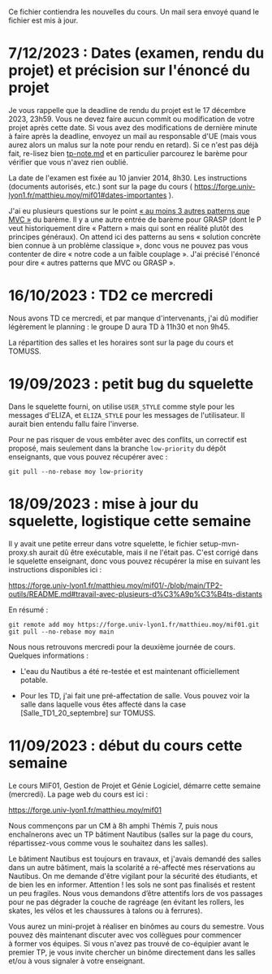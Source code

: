 <!-- LTEX: language=fr -->
Ce fichier contiendra les nouvelles du cours. Un mail sera envoyé quand le fichier est mis à jour.

# 7/12/2023 : Dates (examen, rendu du projet) et précision sur l'énoncé du projet

Je vous rappelle que la deadline de rendu du projet est le 17 décembre 2023,
23h59. Vous ne devez faire aucun commit ou modification de votre projet après
cette date. Si vous avez des modifications de dernière minute à faire après la
deadline, envoyez un mail au responsable d'UE (mais vous aurez alors un malus
sur la note pour rendu en retard). Si ce n'est pas déjà fait, re-lisez bien
[tp-note.md](https://forge.univ-lyon1.fr/matthieu.moy/mif01/-/blob/main/projet-note.md)
et en particulier parcourez le barème pour vérifier que vous n'avez rien oublié.

La date de l'examen est fixée au 10 janvier 2014, 8h30. Les instructions
(documents autorisés, etc.) sont sur la page du cours (
https://forge.univ-lyon1.fr/matthieu.moy/mif01#dates-importantes ).

J'ai eu plusieurs questions sur le point
[« au moins 3 autres patterns que MVC »](https://forge.univ-lyon1.fr/matthieu.moy/mif01/-/tree/main/TP3-patterns?ref_type=heads#autres-patterns)
du barème. Il y a une autre entrée de barème pour GRASP (dont le P veut
historiquement dire « Pattern » mais qui sont en réalité plutôt des principes
généraux). On attend ici des patterns au sens « solution concrète bien connue à
un problème classique », donc vous ne pouvez pas vous contenter de dire « notre
code a un faible couplage ». J'ai précisé l'énoncé pour dire « autres patterns
que MVC ou GRASP ».

# 16/10/2023 : TD2 ce mercredi

Nous avons TD ce mercredi, et par manque d'intervenants, j'ai dû modifier
légèrement le planning : le groupe D aura TD à 11h30 et non 9h45.

La répartition des salles et les horaires sont sur la page du cours et TOMUSS.

# 19/09/2023 : petit bug du squelette

Dans le squelette fourni, on utilise `USER_STYLE` comme style pour les messages
d'ELIZA, et `ELIZA_STYLE` pour les messages de l'utilisateur. Il aurait bien
entendu fallu faire l'inverse.

Pour ne pas risquer de vous embêter avec des conflits, un correctif est proposé,
mais seulement dans la branche `low-priority` du dépôt enseignants, que vous
pouvez récupérer avec :

```
git pull --no-rebase moy low-priority
```

# 18/09/2023 : mise à jour du squelette, logistique cette semaine

Il y avait une petite erreur dans votre squelette, le fichier setup-mvn-proxy.sh
aurait dû être exécutable, mais il ne l'était pas. C'est corrigé dans le
squelette enseignant, donc vous pouvez récupérer la mise en suivant les
instructions disponibles ici :

  https://forge.univ-lyon1.fr/matthieu.moy/mif01/-/blob/main/TP2-outils/README.md#travail-avec-plusieurs-d%C3%A9p%C3%B4ts-distants

En résumé :

```
git remote add moy https://forge.univ-lyon1.fr/matthieu.moy/mif01.git
git pull --no-rebase moy main
```

Nous nous retrouvons mercredi pour la deuxième journée de cours. Quelques
informations :

* L'eau du Nautibus a été re-testée et est maintenant officiellement potable.

* Pour les TD, j'ai fait une pré-affectation de salle. Vous pouvez voir la salle
  dans laquelle vous êtes affecté dans la case [Salle_TD1_20_septembre] sur
  TOMUSS.

# 11/09/2023 : début du cours cette semaine

Le cours MIF01, Gestion de Projet et Génie Logiciel, démarre cette semaine
(mercredi). La page web du cours est ici :

  https://forge.univ-lyon1.fr/matthieu.moy/mif01

Nous commençons par un CM à 8h amphi Thémis 7, puis nous enchaînerons avec un TP
bâtiment Nautibus (salles sur la page du cours, répartissez-vous comme vous le
souhaitez dans les salles).

Le bâtiment Nautibus est toujours en travaux, et j'avais demandé des salles dans
un autre bâtiment, mais la scolarité a ré-affecté mes réservations au Nautibus.
On me demande d'être vigilant pour la sécurité des étudiants, et de bien les en
informer. Attention ! les sols ne sont pas finalisés et restent un peu fragiles.
Nous vous demandons d’être attentifs lors de vos passages pour ne pas dégrader
la couche de ragréage (en évitant les rollers, les skates, les vélos et les
chaussures à talons ou à ferrures).

Vous aurez un mini-projet à réaliser en binômes au cours du semestre. Vous
pouvez dès maintenant discuter avec vos collègues pour commencer à former vos
équipes. Si vous n'avez pas trouvé de co-équipier avant le premier TP, je vous
invite chercher un binôme directement dans les salles et/ou à vous signaler à
votre enseignant.
